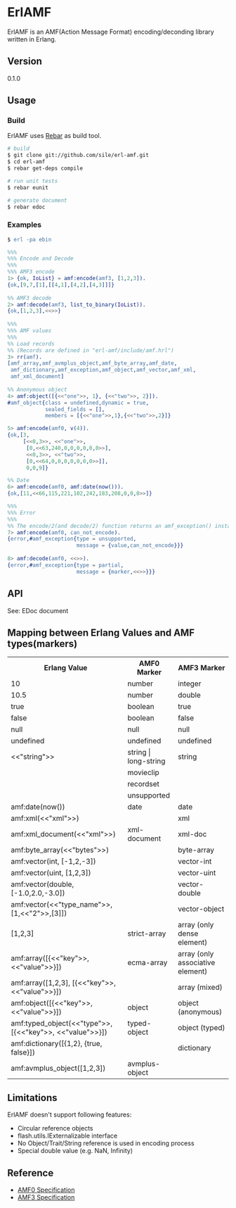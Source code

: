 # ErlAMF

ErlAMF is an AMF(Action Message Format) encoding/deconding library written in Erlang.

## Version
0.1.0

## Usage
### Build

ErlAMF uses [Rebar](https://github.com/basho/rebar/) as build tool.

```sh
# build
$ git clone git://github.com/sile/erl-amf.git
$ cd erl-amf
$ rebar get-deps compile

# run unit tests
$ rebar eunit

# generate document
$ rebar edoc
```

### Examples

```erlang
$ erl -pa ebin

%%%
%%% Encode and Decode
%%%
%%% AMF3 encode
1> {ok, IoList} = amf:encode(amf3, [1,2,3]).
{ok,[9,7,[1],[[4,1],[4,2],[4,3]]]}
    
%% AMF3 decode
2> amf:decode(amf3, list_to_binary(IoList)).
{ok,[1,2,3],<<>>}
    
%%%
%%% AMF values
%%%
%% Load records
%% (Records are defined in "erl-amf/include/amf.hrl")
3> rr(amf).
[amf_array,amf_avmplus_object,amf_byte_array,amf_date,
 amf_dictionary,amf_exception,amf_object,amf_vector,amf_xml,
 amf_xml_document]
    
%% Anonymous object
4> amf:object([{<<"one">>, 1}, {<<"two">>, 2}]).
#amf_object{class = undefined,dynamic = true,
            sealed_fields = [],
            members = [{<<"one">>,1},{<<"two">>,2}]}

5> amf:encode(amf0, v(4)).
{ok,[3,
     [<<0,3>>, <<"one">>,
      [0,<<63,240,0,0,0,0,0,0>>],
      <<0,3>>, <<"two">>,
      [0,<<64,0,0,0,0,0,0,0>>]],
      0,0,9]}

%% Date
6> amf:encode(amf0, amf:date(now())).
{ok,[11,<<66,115,221,102,242,183,208,0,0,0>>]}

%%%
%%% Error
%%%
%% The encode/2(and decode/2) function returns an amf_exception() instance as error reason
7> amf:encode(amf0, can_not_encode).
{error,#amf_exception{type = unsupported,
                      message = {value,can_not_encode}}}
    
8> amf:decode(amf0, <<>>).
{error,#amf_exception{type = partial,
                      message = {marker,<<>>}}}
```

## API

See: EDoc document

## Mapping between Erlang Values and AMF types(markers)

<table>
<tr><th>Erlang Value</th><th>AMF0 Marker</th><th>AMF3 Marker</th></tr>
<tr><td>10</td><td>number</td><td>integer</td></tr>
<tr><td>10.5</td><td>number</td><td>double</td></tr>
<tr><td>true</td><td>boolean</td><td>true</td></tr>
<tr><td>false</td><td>boolean</td><td>false</td></tr>
<tr><td>null</td><td>null</td><td>null</td></tr>
<tr><td>undefined</td><td>undefined</td><td>undefined</td></tr>
<tr><td>&lt;&lt;"string"&gt;&gt;</td><td>string | long-string</td><td>string</td></tr>
<tr><td></td><td>movieclip</td><td></td></tr>
<tr><td></td><td>recordset</td><td></td></tr>
<tr><td></td><td>unsupported</td><td></td></tr>
<tr><td>amf:date(now())</td><td>date</td><td>date</td></tr>
<tr><td>amf:xml(&lt;&lt;"xml"&gt;&gt;)</td><td></td><td>xml</td></tr>
<tr><td>amf:xml_document(&lt;&lt;"xml"&gt;&gt;)</td><td>xml-document</td><td>xml-doc</td></tr>
<tr><td>amf:byte_array(&lt;&lt;"bytes"&gt;&gt;)</td><td></td><td>byte-array</td></tr>
<tr><td>amf:vector(int, [-1,2,-3])</td><td></td><td>vector-int</td></tr>
<tr><td>amf:vector(uint, [1,2,3])</td><td></td><td>vector-uint</td></tr>
<tr><td>amf:vector(double, [-1.0,2.0,-3.0])</td><td></td><td>vector-double</td></tr>
<tr><td>amf:vector(<<"type_name">>, [1,&lt;&lt;"2"&gt;&gt;,[3]])</td><td></td><td>vector-object</td></tr>
<tr><td>[1,2,3]</td><td>strict-array</td><td>array (only dense element)</td></tr>
<tr><td>amf:array([{&lt;&lt;"key"&gt;&gt;, &lt;&lt;"value"&gt;&gt;}])</td><td>ecma-array</td><td>array (only associative element)</td></tr>
<tr><td>amf:array([1,2,3], [{&lt;&lt;"key"&gt;&gt;, &lt;&lt;"value"&gt;&gt;}])</td><td></td><td>array (mixed)</td></tr>
<tr><td>amf:object([{&lt;&lt;"key"&gt;&gt;, &lt;&lt;"value"&gt;&gt;}])</td><td>object</td><td>object (anonymous)</td></tr>
<tr><td>amf:typed_object(&lt;&lt;"type"&gt;&gt;, [{&lt;&lt;"key"&gt;&gt;, &lt;&lt;"value"&gt;&gt;}])</td><td>typed-object</td><td>object (typed)</td></tr>
<tr><td>amf:dictionary([{1,2}, {true, false}])</td><td></td><td>dictionary</td></tr>
<tr><td>amf:avmplus_object([1,2,3])</td><td>avmplus-object</td><td></td></tr>
</table>

## Limitations
ErlAMF doesn't support following features:
* Circular reference objects
* flash.utils.IExternalizable interface
* No Object/Trait/String reference is used in encoding process
* Special double value (e.g. NaN, Infinity)

## Reference
* [AMF0 Specification](http://download.macromedia.com/pub/labs/amf/amf0_spec_121207.pdf)
* [AMF3 Specification](http://wwwimages.adobe.com/www.adobe.com/content/dam/Adobe/en/devnet/amf/pdf/amf-file-format-spec.pdf)
